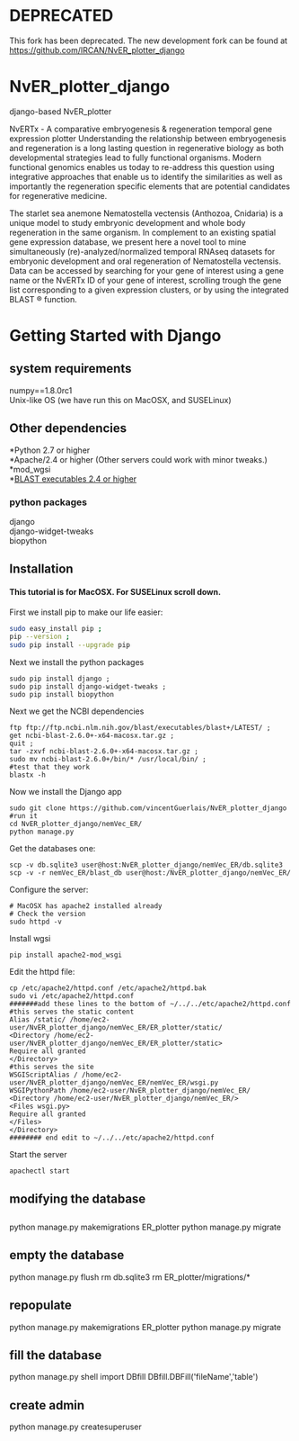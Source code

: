 
# DEPRECATED  
This fork has been deprecated. The new development fork can be found at https://github.com/IRCAN/NvER_plotter_django  

# NvER_plotter_django
django-based NvER_plotter  

NvERTx - A comparative embryogenesis & regeneration temporal gene expression plotter
Understanding the relationship between embryogenesis and regeneration is a long lasting question in regenerative biology as both developmental strategies lead to fully functional organisms. Modern functional genomics enables us today to re-address this question using integrative approaches that enable us to identify the similarities as well as importantly the regeneration specific elements that are potential candidates for regenerative medicine.

The starlet sea anemone Nematostella vectensis (Anthozoa, Cnidaria) is a unique model to study embryonic development and whole body regeneration in the same organism. In complement to an existing spatial gene expression database, we present here a novel tool to mine simultaneously (re)-analyzed/normalized temporal RNAseq datasets for embryonic development and oral regeneration of Nematostella vectensis. Data can be accessed by searching for your gene of interest using a gene name or the NvERTx ID of your gene of interest, scrolling trough the gene list corresponding to a given expression clusters, or by using the integrated BLAST ® function.

# Getting Started with Django

## system requirements
numpy==1.8.0rc1  
Unix-like OS (we have run this on MacOSX, and SUSELinux)  

## Other dependencies 
*Python 2.7 or higher  
*Apache/2.4 or higher (Other servers could work with minor tweaks.)  
*mod_wgsi  
*[BLAST executables 2.4 or higher](ftp://ftp.ncbi.nlm.nih.gov/blast/executables/blast+/LATEST/)  
### python packages
django  
django-widget-tweaks  
biopython  

## Installation  
#### This tutorial is for MacOSX. For SUSELinux scroll down.

First we install pip to make our life easier:  
``` sh
sudo easy_install pip ;
pip --version ;
sudo pip install --upgrade pip
```
Next we install the python packages
```
sudo pip install django ;
sudo pip install django-widget-tweaks ;
sudo pip install biopython
```
Next we get the NCBI dependencies
```
ftp ftp://ftp.ncbi.nlm.nih.gov/blast/executables/blast+/LATEST/ ;
get ncbi-blast-2.6.0+-x64-macosx.tar.gz ;
quit ;
tar -zxvf ncbi-blast-2.6.0+-x64-macosx.tar.gz ;
sudo mv ncbi-blast-2.6.0+/bin/* /usr/local/bin/ ;
#test that they work
blastx -h
```
Now we install the Django app
```
sudo git clone https://github.com/vincentGuerlais/NvER_plotter_django
#run it
cd NvER_plotter_django/nemVec_ER/
python manage.py
```
Get the databases one:
```
scp -v db.sqlite3 user@host:NvER_plotter_django/nemVec_ER/db.sqlite3
scp -v -r nemVec_ER/blast_db user@host:/NvER_plotter_django/nemVec_ER/
```
Configure the server:  
```
# MacOSX has apache2 installed already
# Check the version
sudo httpd -v
```
Install wgsi
```
pip install apache2-mod_wsgi
```
Edit the httpd file:
```
cp /etc/apache2/httpd.conf /etc/apache2/httpd.bak
sudo vi /etc/apache2/httpd.conf
#######add these lines to the bottom of ~/../../etc/apache2/httpd.conf
#this serves the static content
Alias /static/ /home/ec2-user/NvER_plotter_django/nemVec_ER/ER_plotter/static/
<Directory /home/ec2-user/NvER_plotter_django/nemVec_ER/ER_plotter/static>
Require all granted
</Directory>
#this serves the site
WSGIScriptAlias / /home/ec2-user/NvER_plotter_django/nemVec_ER/nemVec_ER/wsgi.py 
WSGIPythonPath /home/ec2-user/NvER_plotter_django/nemVec_ER/
<Directory /home/ec2-user/NvER_plotter_django/nemVec_ER/>
<Files wsgi.py>
Require all granted
</Files>
</Directory> 
######## end edit to ~/../../etc/apache2/httpd.conf
```
Start the server
```
apachectl start
```

##
##
## modifying the database
## 


python manage.py makemigrations ER_plotter
python manage.py migrate

## empty the database
python manage.py flush
rm db.sqlite3
rm ER_plotter/migrations/*

## repopulate
python manage.py makemigrations ER_plotter
python manage.py migrate

## fill the database
python manage.py shell
import DBfill
DBfill.DBFill('fileName','table')

## create admin
python manage.py createsuperuser
